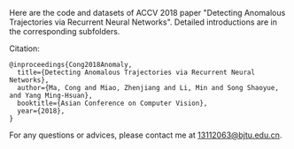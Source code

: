 Here are the code and datasets of ACCV 2018 paper "Detecting Anomalous Trajectories via Recurrent Neural Networks". 
Detailed introductions are in the corresponding subfolders. 

Citation:
```
@inproceedings{Cong2018Anomaly,
  title={Detecting Anomalous Trajectories via Recurrent Neural Networks},
  author={Ma, Cong and Miao, Zhenjiang and Li, Min and Song Shaoyue, and Yang Ming-Hsuan},
  booktitle={Asian Conference on Computer Vision},
  year={2018},
}
```
For any questions or advices, please contact me at 13112063@bjtu.edu.cn.

